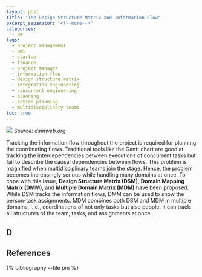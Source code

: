 ```yaml
---
layout: post
title: "The Design Structure Matrix and Information Flow"
excerpt_separator: "<!--more-->"
categories:
  - pm
tags:
  - project management
  - pmi
  - startup
  - finance
  - project manager
  - information flow
  - design structure matrix
  - integration engineering
  - concurrent engineering
  - planning
  - action planning
  - multidisciplinary teams
toc: true
---
```

![](https://dsmweborg.files.wordpress.com/2019/04/dsm_tutorial_basic3_9f5f52512b.jpg)
_Source: dsmweb.org_

Tracking the information flow throughout the project is required for planning the coordinating flows.
Traditional tools like the Gantt chart are good at tracking the interdependencies between executions of concurrent tasks but fail to describe the causal dependencies between flows.
This problem is magnified when multidisciplinary teams join the stage.
Hence, the problem becomes increasingly serious while handling many domains at once.
To cope with this issue, __Design Structure Matrix (DSM)__, __Domain Mapping Matrix (DMM)__, and __Multiple Domain Matrix (MDM)__ have been proposed.
While DSM tracks the information flows, DMM can be used to show the person-task assignments.
MDM combines both DSM and MDM in multiple domains, i. e., coordinations of not only tasks but also people.
It can track all structures of the team, tasks, and assignments at once.

<!--more-->

## D

## References

{% bibliography --file pm %}
